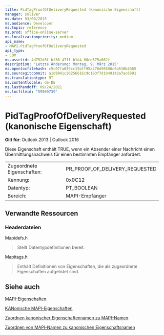 ```yaml
---
title: PidTagProofOfDeliveryRequested (kanonische Eigenschaft)
manager: soliver
ms.date: 03/09/2015
ms.audience: Developer
ms.topic: reference
ms.prod: office-online-server
ms.localizationpriority: medium
api_name:
- MAPI.PidTagProofOfDeliveryRequested
api_type:
- COM
ms.assetid: 4d752d3f-bf36-4711-b1d4-68cd575a062f
description: 'Letzte Änderung: Montag, 9. März 2015'
ms.openlocfilehash: c5c07fa039cc15bff95a470d96886c6a516b4065
ms.sourcegitcommit: a1d9041c20256616c9c183f7d1049142a7ac6991
ms.translationtype: MT
ms.contentlocale: de-DE
ms.lasthandoff: 09/24/2021
ms.locfileid: "59560739"
---
```

# <a name="pidtagproofofdeliveryrequested-canonical-property"></a>PidTagProofOfDeliveryRequested (kanonische Eigenschaft)

  
  
**Gilt für**: Outlook 2013 | Outlook 2016 
  
Diese Eigenschaft enthält TRUE, wenn ein Absender einer Nachricht einen Übermittlungsnachweis für einen bestimmten Empfänger anfordert.
  
|||
|:-----|:-----|
|Zugeordnete Eigenschaften:  <br/> |PR_PROOF_OF_DELIVERY_REQUESTED  <br/> |
|Kennung:  <br/> |0x0C12  <br/> |
|Datentyp:  <br/> |PT_BOOLEAN  <br/> |
|Bereich:  <br/> |MAPI-Empfänger  <br/> |
   
## <a name="related-resources"></a>Verwandte Ressourcen

### <a name="header-files"></a>Headerdateien

Mapidefs.h
  
> Stellt Datentypdefinitionen bereit.
    
Mapitags.h
  
> Enthält Definitionen von Eigenschaften, die als zugeordnete Eigenschaften aufgelistet sind.
    
## <a name="see-also"></a>Siehe auch



[MAPI-Eigenschaften](mapi-properties.md)
  
[KANonische MAPI-Eigenschaften](mapi-canonical-properties.md)
  
[Zuordnen kanonischer Eigenschaftennamen zu MAPI-Namen](mapping-canonical-property-names-to-mapi-names.md)
  
[Zuordnen von MAPI-Namen zu kanonischen Eigenschaftsnamen](mapping-mapi-names-to-canonical-property-names.md)

